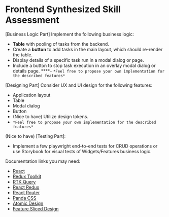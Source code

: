 # Frontend Synthesized Skill Assessment

[Business Logic Part]
Implement the following business logic:
- **Table** with pooling of tasks from the backend.
- Create a **button** to add tasks in the main layout, which should re-render the table.
- Display details of a specific task run in a modal dialog or page.
- Include a button to stop task execution in an overlay modal dialog or details page.
****- `*Feel free to propose your own implementation for the described features*`


[Designing Part]
Consider UX and UI design for the following features:
- Application layout
- Table
- Modal dialog
- Button
- (Nice to have) Utilize design tokens.
- `*Feel free to propose your own implementation for the described features*`

(Nice to have) [Testing Part]:
- Implement a few playwright end-to-end tests for CRUD operations or use Storybook for visual tests of Widgets/Features business logic.

Documentation links you may need:
- [React](https://react.dev)
- [Redux Toolkit](https://redux-toolkit.js.org/usage/usage-guide#simplifying-slices-with-createslice)
- [RTK Query](https://redux-toolkit.js.org/rtk-query/overview)
- [React Redux](https://react-redux.js.org/)
- [React Router](https://reactrouter.com/en/main)
- [Panda CSS](https://panda-css.com/docs)
- [Atomic Design](https://atomicdesign.bradfrost.com/chapter-2/)
- [Feature Sliced Design](https://feature-sliced.design/)